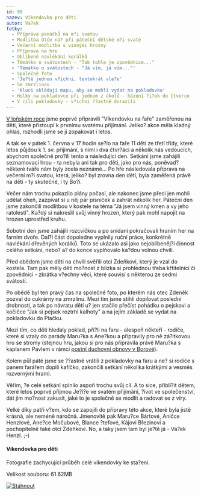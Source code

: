 ```yaml
---
id: 99
nazev: Víkendovka pro děti
autor: Va?ek
fotky:
  - Příprava panáčků na m?i svatou
  - Modlitba Otče ná? při páteční dětské m?i svaté
  - Večerní modlitba s vinnými hrozny
  - Příprava na hru
  - Oblíbené navlékání korálků
  - Témátko o svátostech - "Tak tohle je zpovědnice..."
  - 'Témátko o svátostech - "Já vím, já vím..."'
  - Společné foto
  - 'Je?tě jednou v?ichni, tentokrát vle?e'
  - Se zmrzlinou
  - 'Kluci skládají mapu, aby se mohli vydat na pokladovku'
  - Holky na pokladovce při jednom z úkolů - házení ?i?ek do čtverce
  - V cíli pokladovky - v?ichni ??astně dorazili
---
```

<a href="?page=2&idr=6&year=2006">V loňském roce</a> jsme poprvé připravili "Víkendovku na faře" zaměřenou na děti, které přistoupí k prvnímu svatému přijímání. Jeliko? akce měla kladný ohlas, rozhodli jsme se ji zopakovat i letos.<p>
A tak se v pátek 1. června v 17 hodin se?lo na faře 11 dětí ze třetí třídy, které letos půjdou k 1. sv. přijímání, s nimi i dva čtvr?áci a několik nás vedoucích, abychom společně pro?ili tento a následující den. Setkání jsme zahájili seznamovací hrou - ta nebyla ani tak pro děti, jako pro nás, poněvad? některé tváře nám byly zcela neznámé... Po hře následovala příprava na večerní m?i svatou, která, jeliko? byl zrovna den dětí, byla zaměřená právě na děti - ty skutečné, i ty Bo?í.<p>
Večer nám trochu pokazilo plány počasí, ale nakonec jsme přeci jen mohli udělat oheň, zazpívat si u něj pár písniček a zahrát několik her. Páteční den jsme zakončili modlitbou v kostele na téma "Já jsem vinný kmen a vy jeho ratolesti". Ka?dý si nakreslil svůj vinný hrozen, který pak mohl napojit na hrozen uprostřed kruhu.<p>
Sobotní den jsme zahájili rozcvičkou a po snídani pokračovali hraním her na farním dvoře. Dal?í část dopoledne vyplnily ruční práce, konkrétně navlékání dřevěných korálků. Toto se ukázalo asi jako nejoblíbeněj?í činnost celého setkání, nebo? a? do konce vyplňovalo ka?dou volnou chvíli.<p>
Před obědem jsme děti na chvíli svěřili otci Zdeňkovi, který je vzal do kostela. Tam pak měly děti mo?nost z blízka si prohlédnou třeba křtitelnici či zpovědnici - zkrátka v?echny věci, které souvisí s některou ze sedmi svátostí.<p>
Po obědě byl ten pravý čas na společné foto, po kterém nás otec Zdeněk pozval do cukrárny na zmrzlinu. Mezi tím jsme stihli dopilovat poslední drobnosti, a tak po návratu dětí u? jen stačilo přečíst pohádku o pejskovi a kočičce "Jak si pejsek roztrhl kalhoty" a na jejím základě se vydat na pokladovku do Plačku.<p>
Mezi tím, co děti hledaly poklad, při?li na faru - alespoň někteří - rodiče, které si vzaly do parády Maru?ka s Ane?kou a připravily pro ně zá?itkovou hru se stromy (stejnou hru, jakou si pro nás připravila právě Maru?ka s kaplanem Pavlem v rámci <a href="?page=2&idr=3&year=2007">postní duchovní obnovy v Borové</a>).<p>
Kolem půl páté jsme se ??astně vrátili z pokladovky na faru a ne? si rodiče s panem farářem dopili kafíčko, zakončili setkání několika krátkými a vesměs rozvernými hrami.<p>
Věřím, ?e celé setkání splnilo aspoň trochu svůj cíl. A to sice, přiblí?it dětem, které letos poprvé přijmou Je?í?e ve svatém přijímání, ?ivot ve společenství, dát jim mo?nost zakusit, jaké to je společně se modlit a radovat se z víry.<p>
Velké díky patří v?em, kdo se zapojili do přípravy této akce, které byla jistě krásná, ale neméně náročná. Jmenovitě pak Maru?ce Bártové, Aničce Henzlové, Ane?ce Močubové, Blance ?tefové, Kájovi Březinovi a pochopitelně také otci Zdeňkovi. No, a taky jsem tam byl je?tě já - Va?ek Henzl. ;-)<p>
<p>
<div class='stahnout'><p>
<div><h4 class='left'>Víkendovka pro děti</h4><p>
Fotografie zachycující průběh celé víkendovky ke sta?ení.</p><p>
Velikost souboru: 61.62MB</p><p>
</div><p>
<a href='http://www.edisk.cz/stahnout-soubor/28176/200706_vikendovka.zip_61.62MB.html'><img src='obr/tlacitko_stahnout_2.png' alt='Stáhnout'></a><p>
</div>
